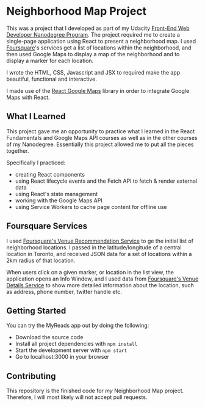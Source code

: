 # Neighborhood Map Project

This was a project that I developed as part of my Udacity [Front-End Web Developer Nanodegree Program](https://www.udacity.com/course/front-end-web-developer-nanodegree--nd001). The project required me to create a single-page application using React to present a neighborhood map. I used [Foursquare](https://developer.foursquare.com/docs)'s services get a list of locations within the neighborhood, and then used Google Maps to display a map of the neighborhood and to display a marker for each location.

I wrote the HTML, CSS, Javascript and JSX to required make the app beautiful, functional and interactive.

I made use of the [React Google Maps](https://github.com/tomchentw/react-google-maps) library in order to integrate Google Maps with React.

## What I Learned
This project gave me an opportunity to practice what I learned in the React Fundamentals and Google Maps API courses as well as in the other courses of my Nanodegree. Essentially this project allowed me to put all the pieces together.

Specifically I practiced:
* creating React components
* using React lifecycle events and the Fetch API to fetch & render external data
* using React's state management
* working with the Google Maps API
* using Service Workers to cache page content for offline use

## Foursquare Services
I used [Foursquare's Venue Recommendation Service](https://developer.foursquare.com/docs/api/venues/explore) to ge the initial list of neighborhood locations. I passed in the latitude/longitude of a central location in Toronto, and received JSON data for a set of locations within a 2km radius of that location.

When users click on a given marker, or location in the list view, the application opens an Info Window, and I used data from [Foursquare's Venue Details Service](https://developer.foursquare.com/docs/api/venues/details) to show more detailed information about the location, such as address, phone number, twitter handle etc.

## Getting Started
You can try the MyReads app out by doing the following:
* Download the source code
* Install all project dependencies with `npm install`
* Start the development server with `npm start`
* Go to localhost:3000 in your browser

## Contributing

This repository is the finished code for _my_ Neighborhood Map project. Therefore, I will most likely will not accept pull requests.